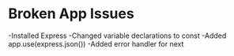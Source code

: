 # Broken App Issues
-Installed Express
-Changed variable declarations to const
-Added app.use(express.json())
-Added error handler for next